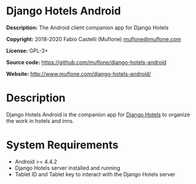 # Django Hotels Android

**Description:** The Android client companion app for Django Hotels

**Copyright:** 2018-2020 Fabio Castelli (Muflone) <muflone@muflone.com>

**License:** GPL-3+

**Source code:** https://github.com/muflone/django-hotels-android

**Website:** http://www.muflone.com/django-hotels-android/

# Description

Django Hotels Android is the companion app for 
[Django Hotels](http://www.muflone.com/django-hotels/) to organize the
work in hotels and inns. 

# System Requirements

* Android >= 4.4.2
* Django Hotels server installed and running
* Tablet ID and Tablet key to interact with the Django Hotels server
